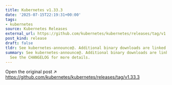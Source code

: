 ```yaml
---
title: Kubernetes v1.33.3
date: '2025-07-15T22:19:31+00:00'
tags:
- kubernetes
source: Kubernetes Releases
external_url: https://github.com/kubernetes/kubernetes/releases/tag/v1.33.3
post_kind: release
draft: false
tldr: See kubernetes-announce@. Additional binary downloads are linked in the CHANGELOG.
summary: See kubernetes-announce@. Additional binary downloads are linked in the CHANGELOG.
  See the CHANGELOG for more details.
---
```

Open the original post ↗ https://github.com/kubernetes/kubernetes/releases/tag/v1.33.3
